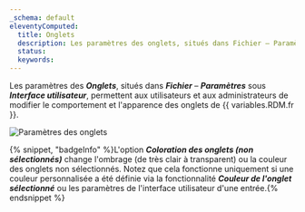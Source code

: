 ```yaml
---
_schema: default
eleventyComputed:
  title: Onglets
  description: Les paramètres des onglets, situés dans Fichier – Paramètres sous Interface utilisateur, permettent aux utilisateurs et aux administrateurs de modifier le comportement et l'apparence des onglets de {{ variables.RDM.fr }}.
  status:
  keywords:
---
```

Les paramètres des ***Onglets***, situés dans ***Fichier*** – ***Paramètres*** sous ***Interface utilisateur***, permettent aux utilisateurs et aux administrateurs de modifier le comportement et l'apparence des onglets de {{ variables.RDM.fr }}.

![Paramètres des onglets](https://cdnweb.devolutions.net/docs/RDMW4106_2024_2.png "Paramètres des onglets")

{% snippet, "badgeInfo" %}L'option ***Coloration des onglets (non sélectionnés)*** change l'ombrage (de très clair à transparent) ou la couleur des onglets non sélectionnés. Notez que cela fonctionne uniquement si une couleur personnalisée a été définie via la fonctionnalité ***Couleur de l'onglet sélectionné*** ou les paramètres de l'interface utilisateur d'une entrée.{% endsnippet %}